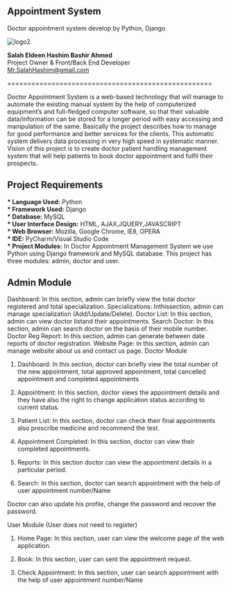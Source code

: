 <h2>Appointment System</h2>
Doctor appointment system develop by Python, Django

![logo2](https://github.com/mrsalahhashim/DoctorAppointmentSystemALX/assets/35284385/d3b60ac4-5fd0-48d0-b414-8305421929c5)


<b>Salah Eldeen Hashim Bashir Ahmed</b>
<br>Project Owner & Front/Back End Developer
<br>Mr.SalahHashim@gmail.com

===================================================

<p>Doctor Appointment System is a web-based technology that will manage to automate the existing manual system  by  the  help  of  computerized  equipment’s  and  full-fledged  computer  software, so that their valuable  data/information  can  be  stored  for  a  longer  period  with  easy  accessing  and manipulation  of  the  same.  Basically  the  project  describes  how  to  manage  for  good performance and better services for the clients. This automatic system delivers data processing in very high speed in systematic manner. Vision of this project is to create doctor patient handling management system that will help patients to book doctor appointment and fulfil their prospects.</p>

<h2>Project Requirements</h2>
<b>* Language Used:</b> 	Python
<br><b>* Framework Used:</b>	Django
<br><b>* Database:</b>	MySQL
<br><b>* User Interface Design:</b>	HTML, AJAX,JQUERY,JAVASCRIPT
<br><b>* Web Browser:</b>	Mozilla, Google Chrome, IE8, OPERA
<br><b>* IDE:</b>	PyCharm/Visual Studio Code
<br><b>* Project Modules:</b> In Doctor Appointment Management System we use Python using Django framework and MySQL database. This project has three modules: admin, doctor and user.

<h2>Admin Module</h2>

Dashboard: In this section, admin can briefly view the total doctor registered and total specialization.
Specializations: Inthissection, admin can manage specialization (Add/Update/Delete).
Doctor List: In this section, admin can view doctor listand their appointments.
Search Doctor: In this section, admin can search doctor on the basis of their mobile number.
Doctor Reg Report: In this section, admin can generate between date reports of doctor registration.
Website Page: In this section, admin can manage website about us and contact us page.
Doctor Module

1. Dashboard:  In this section, doctor can briefly view the total number of the new appointment, total approved appointment, total cancelled appointment and completed appointments

2. Appointment: In this section, doctor views the appointment details and they have also the right to change application status according to current status.

3. Patient List: In this section, doctor can check their final appointments also prescribe medicine and recommend the test.

4. Appointment Completed: In this section, doctor can view their completed appointments.

3. Reports: In this section doctor can view the appointment details in a particular period.

4. Search: In this section, doctor can search appointment with the help of user appointment number/Name

Doctor can also update his profile, change the password and recover the password.

User Module (User does not need to register)

1. Home Page: In this section, user can view the welcome page of the web application.

2. Book: In this section, user can sent the appointment request.

3. Check Appointment: In this section, user can search appointment with the help of user appointment number/Name
